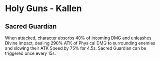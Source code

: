 # Holy Guns - Kallen

## Sacred Guardian

When attacked, character absorbs 40% of incoming DMG and unleashes Divine Impact, dealing 290% ATK of Physical DMG to surrounding enemies and slowing their ATK Speed by 75% for 4.5s. Sacred Guardian can be triggered once every 15s.